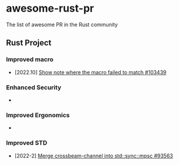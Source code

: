 # awesome-rust-pr
The list of awesome PR in the Rust community


## Rust Project 

### Improved macro

- [2022.10] [Show note where the macro failed to match #103439](https://github.com/rust-lang/rust/pull/103439)

### Enhanced Security
- []()


### Improved Ergonomics
- []()

### Improved STD

- [2022-2] [Merge crossbeam-channel into std::sync::mpsc #93563](https://github.com/rust-lang/rust/pull/93563)